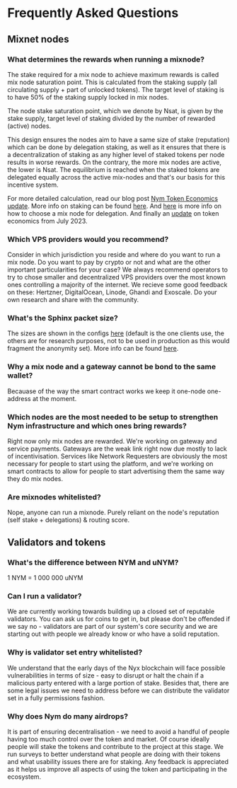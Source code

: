 <!---
TODO
- [x] Explain active set and needed metrics
- [x] List friendly VPS providers
- [ ] Explain difficulty running a node on a self-hosted machine
- [x] Explain uNYM vs NYM/uNYX vs NYX. Why, ratio, etc
- [x] Explain why validators set is whitelisted

Some community questions:
Hi, do you know if it's on the roadmap for network nodes (requesters, socks5 client, etc.) to reconnect to another gateway if the current gateway's connection drops or has issues? I have to reset my requester and socks5 clients to connect them to a new gateway almost every day...😕 having to delete the entire folders associated with them

you should be able to switch gateway (and overwrite keys) using —force-register

make a note that the keys will be overwritten in bold when you're noting it in the operators guides


--->
# Frequently Asked Questions

## Mixnet nodes

### What determines the rewards when running a mixnode?

The stake required for a mix node to achieve maximum rewards is called mix node saturation point. This is calculated from the staking supply (all circulating supply + part of unlocked tokens). The target level of staking is to have 50% of the staking supply locked in mix nodes.

The node stake saturation point, which we denote by Nsat, is given by the stake supply, target level of staking divided by the number of rewarded (active) nodes. 

This design ensures the nodes aim to have a same size of stake (reputation) which can be done by delegation staking, as well as it ensures that there is a decentralization of staking as any higher level of staked tokens per node results in worse rewards. On the contrary, the more mix nodes are active, the lower is Nsat. The equilibrium is reached when the staked tokens are delegated equally across the active mix-nodes and that's our basis for this incentive system.

For more detailed calculation, read our blog post [Nym Token Economics update](https://blog.nymtech.net/nym-token-economics-update-fedff0ed5267). More info on staking can be found [here](https://blog.nymtech.net/staking-in-nym-introducing-mainnet-mixmining-f9bb1cbc7c36). And [here](https://blog.nymtech.net/want-to-stake-in-nym-here-is-how-to-choose-a-mix-node-to-delegate-nym-to-c3b862add165) is more info on how to choose a mix node for delegation. And finally an [update](https://blog.nymtech.net/quarterly-token-economic-parameter-update-b2862948710f) on token economics from July 2023.

### Which VPS providers would you recommend?

Consider in which jurisdiction you reside and where do you want to run a mix node. Do you want to pay by crypto or not and what are the other important particularities for your case? We always recommend operators to try to chose smaller and decentralized VPS providers over the most known ones controlling a majority of the internet. We recieve some good feedback on these: Hertzner, DigitalOcean, Linode, Ghandi and Exoscale. Do your own research and share with the community.

<!---### Why is a mixnode setup on a self-hosted machine so tricky?--->

### What's the Sphinx packet size?

The sizes are shown in the configs [here](https://github.com/nymtech/nym/blob/1ba6444e722e7757f1175a296bed6e31e25b8db8/common/nymsphinx/params/src/packet_sizes.rs#L12) (default is the one clients use, the others are for research purposes, not to be used in production as this would fragment the anonymity set). More info can be found [here](https://github.com/nymtech/nym/blob/4844ac953a12b29fa27688609ec193f1d560c996/common/nymsphinx/anonymous-replies/src/reply_surb.rs#L80).

### Why a mix node and a gateway cannot be bond to the same wallet?

Becauase of the way the smart contract works we keep it one-node one-address at the moment.

### Which nodes are the most needed to be setup to strengthen Nym infrastructure and which ones bring rewards?

Right now only mix nodes are rewarded. We're working on gateway and service payments. Gateways are the weak link right now due mostly to lack of incentivisation. Services like Network Requesters are obviously the most necessary for people to start using the platform, and we're working on smart contracts to allow for people to start advertising them the same way they do mix nodes.

### Are mixnodes whitelisted?

Nope, anyone can run a mixnode. Purely reliant on the node's reputation (self stake + delegations) & routing score.

## Validators and tokens

### What's the difference between NYM and uNYM?

1 NYM = 1 000 000 uNYM

<!--- Commenting for now as NYX is not publicly out yet
### What's the difference between NYM and NYX?
--->

### Can I run a validator?

We are currently working towards building up a closed set of reputable validators. You can ask us for coins to get in, but please don't be offended if we say no - validators are part of our system's core security and we are starting out with people we already know or who have a solid reputation.

### Why is validator set entry whitelisted?

We understand that the early days of the Nyx blockchain will face possible vulnerabilities in terms of size - easy to disrupt or halt the chain if a malicious party entered with a large portion of stake. Besides that, there are some legal issues we need to address before we can distribute the validator set in a fully permissions fashion.

### Why does Nym do many airdrops?

It is part of ensuring decentralisation - we need to avoid a handful of people having too much control over the token and market. Of course ideally people will stake the tokens and contribute to the project at this stage. We run surveys to better understand what people are doing with their tokens and what usability issues there are for staking. Any feedback is appreciated as it helps us improve all aspects of using the token and participating in the ecosystem.
